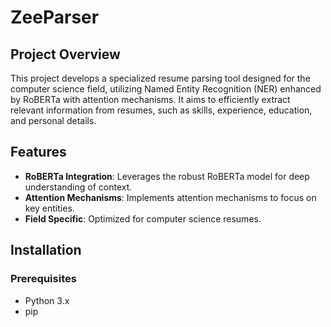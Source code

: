 # ZeeParser

## Project Overview
This project develops a specialized resume parsing tool designed for the computer science field, utilizing Named Entity Recognition (NER) enhanced by RoBERTa with attention mechanisms. It aims to efficiently extract relevant information from resumes, such as skills, experience, education, and personal details.

## Features
- **RoBERTa Integration**: Leverages the robust RoBERTa model for deep understanding of context.
- **Attention Mechanisms**: Implements attention mechanisms to focus on key entities.
- **Field Specific**: Optimized for computer science resumes.

## Installation

### Prerequisites
- Python 3.x
- pip

